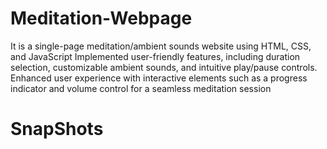 # Meditation-Webpage
It is a single-page meditation/ambient sounds website using HTML, CSS, and JavaScript
Implemented user-friendly features, including duration selection, customizable ambient sounds, and 
intuitive play/pause controls.
Enhanced user experience with interactive elements such as a progress indicator and volume control 
for a seamless meditation session

# SnapShots
